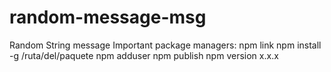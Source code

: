 # random-message-msg
Random String message
Important package managers:
npm link
npm install -g /ruta/del/paquete
npm adduser
npm publish
npm version x.x.x
